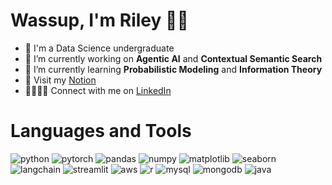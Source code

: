 # Wassup, I'm Riley 💃🏽
- 🔭 I'm a Data Science undergraduate
- 🧠 I’m currently working on **Agentic AI** and **Contextual Semantic Search**
- 🌱 I’m currently learning **Probabilistic Modeling** and **Information Theory**
- 🎳 Visit my [Notion](https://emobitsh.notion.site/Riley-s-projects-16fd590d474f808a8412dee7ed9ebeb5)
- 🫱🏽‍🫲🏻 Connect with me on [LinkedIn](https://www.linkedin.com/in/rileyphan/)

# Languages and Tools
![python](https://img.shields.io/badge/python-3670A0?logo=python&logoColor=ffdd54)
![pytorch](https://img.shields.io/badge/PyTorch-black?logo=PyTorch)
![pandas](https://img.shields.io/badge/-Pandas-333333?style=flat&logo=pandas)
![numpy](https://img.shields.io/badge/-Numpy-013243?&logo=NumPy)
![matplotlib](https://img.shields.io/badge/-Matplotlib-000000?style=flat&logo=python)
![seaborn](https://img.shields.io/badge/-Seaborn-3776AB?style=flat&logo=python&logoColor=white&size=40x40)
![langchain](	https://img.shields.io/badge/langchain-1C3C3C?style=flat&logo=langchain&logoColor=white)
![streamlit](https://img.shields.io/badge/-Streamlit-FF4B4B?style=flat&logo=streamlit&logoColor=white)
![aws](https://img.shields.io/badge/AWS-%23FF9900.svg?logo=amazon-aws&logoColor=white)
![r](https://img.shields.io/badge/r-%23276DC3.svg?style=flat&logo=r&logoColor=white)
![mysql](https://img.shields.io/badge/mysql-4479A1.svg?logo=mysql&logoColor=white)
![mongodb](https://img.shields.io/badge/MongoDB-%234ea94b.svg?logo=mongodb&logoColor=white)
![java](https://img.shields.io/badge/java-%23ED8B00.svg?logo=openjdk&logoColor=white)
